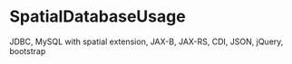 SpatialDatabaseUsage
====================
JDBC, 
MySQL with spatial extension, 
JAX-B, 
JAX-RS, 
CDI, 
JSON,
jQuery, 
bootstrap
